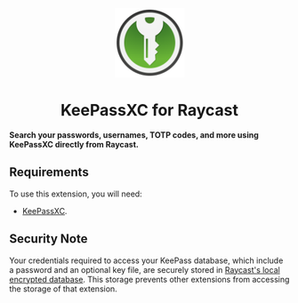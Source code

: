 <p align="center">
 <img width=125 src=https://github.com/raycast/extensions/blob/main/extensions/keepassxc/assets/keepassxc.png>
</p>

<h1 align="center">KeePassXC for Raycast</h1>

<b align="center">Search your passwords, usernames, TOTP codes, and more using KeePassXC directly from Raycast.</b>

## Requirements

To use this extension, you will need:

- [KeePassXC](https://keepassxc.org).

## Security Note

Your credentials required to access your KeePass database, which include a password and an optional key file, are securely stored in [Raycast's local encrypted database](https://developers.raycast.com/information/security#data-storage). This storage prevents other extensions from accessing the storage of that extension.
